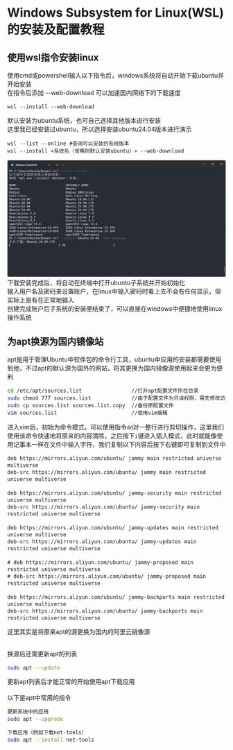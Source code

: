 # Windows Subsystem for Linux(WSL) 的安装及配置教程

## 使用wsl指令安装linux
使用cmd或powershell输入以下指令后，windows系统将自动开始下载ubuntu并开始安装 <br />
在指令后添加 --web-download 可以加速国内网络下的下载速度 <br />
```shell
wsl --install --web-download
```
默认安装为ubuntu系统，也可自己选择其他版本进行安装<br />
这里我已经安装过ubuntu，所以选择安装ubuntu24.04版本进行演示<br /> 
```shell
wsl --list --online #查询可以安装的系统版本
wsl --install <系统名（省略则默认安装ubuntu）> --web-download
```
![img1.png](/doc/img/241029/img1.png)
下载安装完成后，将自动在终端中打开ubuntu子系统并开始初始化 <br />
输入用户名及密码来设置账户，在linux中输入密码时看上去不会有任何显示，但实际上是有在正常地输入<br />
创建完成账户后子系统的安装便结束了，可以直接在windows中便捷地使用linux操作系统<br />

## 为apt换源为国内镜像站
apt是用于管理Ubuntu中软件包的命令行工具，ubuntu中应用的安装都需要使用到他，不过apt的默认源为国外的网站，将其更换为国内镜像源使用起来会更为便利<br />
```bash
cd /etc/apt/sources.list                //打开apt配置文件所在目录
sudo chmod 777 sources.list             //由于配置文件为只读权限，需先修改访问权限
sudo cp sources.list sources.list.copy  //备份原配置文件
vim sources.list                        //使用vim编辑
```
进入vim后，初始为命令模式，可以使用指令```dd```对一整行进行剪切操作，这里我们使用该命令快速地将原来的内容清除，之后按下```i```键进入插入模式，此时就能像使用记事本一样在文件中输入字符，我们复制以下内容后按下右键即可复制到文件中<br />
```
deb https://mirrors.aliyun.com/ubuntu/ jammy main restricted universe multiverse
deb-src https://mirrors.aliyun.com/ubuntu/ jammy main restricted universe multiverse

deb https://mirrors.aliyun.com/ubuntu/ jammy-security main restricted universe multiverse
deb-src https://mirrors.aliyun.com/ubuntu/ jammy-security main restricted universe multiverse

deb https://mirrors.aliyun.com/ubuntu/ jammy-updates main restricted universe multiverse
deb-src https://mirrors.aliyun.com/ubuntu/ jammy-updates main restricted universe multiverse

# deb https://mirrors.aliyun.com/ubuntu/ jammy-proposed main restricted universe multiverse
# deb-src https://mirrors.aliyun.com/ubuntu/ jammy-proposed main restricted universe multiverse

deb https://mirrors.aliyun.com/ubuntu/ jammy-backports main restricted universe multiverse
deb-src https://mirrors.aliyun.com/ubuntu/ jammy-backports main restricted universe multiverse

```
这里其实是将原来apt的源更换为国内的阿里云镜像源<br /><br />

换源后还需更新apt的列表
```bash
sudo apt --update
```
更新apt列表后才能正常的开始使用apt下载应用<br /><br />
以下是apt中常用的指令
```bash
更新系统中的应用
sudo apt --upgrade
```
```bash
下载应用（例如下载net-tools）
sudo apt --install net-tools
```